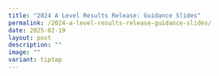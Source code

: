 ```yaml
---
title: "2024 A Level Results Release: Guidance Slides"
permalink: /2024-a-level-results-release-guidance-slides/
date: 2025-02-19
layout: post
description: ""
image: ""
variant: tiptap
---
```

